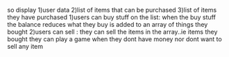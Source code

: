 so 
display
    1)user data
    2)list of items that can be purchased
    3)list of items they have purchased
1)users can buy stuff on the list:
    when the buy stuff the balance reduces
    what they buy is added to an array of things they bought
2)users can sell :
    they can sell the items in the array..ie items they bought
    they can play a game when they dont have money nor dont want to sell 
    any item